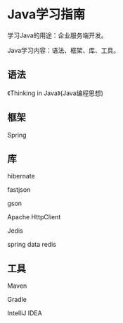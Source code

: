 # Java学习指南

学习Java的用途：企业服务端开发。

Java学习内容：语法、框架、库、工具。

## 语法

《Thinking in Java》(Java编程思想)

## 框架

Spring

## 库

hibernate

fastjson

gson

Apache HttpClient

Jedis

spring data redis

## 工具

Maven

Gradle

IntelliJ IDEA 




